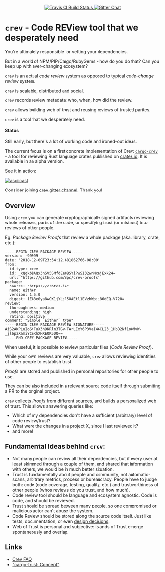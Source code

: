 <p align="center">
  <a href="https://travis-ci.org/dpc/crev">
      <img src="https://img.shields.io/travis/dpc/crev/master.svg?style=flat-square" alt="Travis CI Build Status">
  </a>
  <a href="https://gitter.im/dpc/crev">
      <img src="https://img.shields.io/badge/GITTER-join%20chat-green.svg?style=flat-square" alt="Gitter Chat">
  </a>
  <br>
</p>



# `crev` -  Code REView tool that we desperately need

You're ultimately responsible for vetting your dependencies.

But in a world of NPM/PIP/Cargo/RubyGems - how do you do that? Can
you keep up with ever-changing ecosystem?

`crev` is an actual *code review* system as opposed to typical *code-change review* system.

`crev` is scalable, distributed and social.

`crev` records review metadata: who, when, how did the review.

`crev` allows building web of trust and reusing reviews of trusted parites.

`crev` is a tool that we desperately need.

#### Status

Still early, but there's a lot of working code and ironed-out ideas.

The current focus is on a first concrete implementation of Crev:
[`cargo-crev`](https://github.com/dpc/crev/tree/master/cargo-crev) -
a tool for reviewing Rust language crates published on [crates.io](https://crates.io).
It is available in an alpha version.

See it in action:

[![asciicast](https://asciinema.org/a/216695.png)](https://asciinema.org/a/216695)

Consider joining [crev gitter channel](https://gitter.im/dpc/crev). Thank you!

## Overview

Using `crev` you can generate cryptographically signed artifacts reviewing whole
releases, parts of the code, or specifying trust (or mistrust) into reviews of other people.

Eg. *Package Review Proofs* that review a whole package (aka. library, crate, etc.):

```
-----BEGIN CREV PACKAGE REVIEW-----
version: -99999
date: "2018-12-09T23:54:12.681862766-08:00"
from:
  id-type: crev
  id: _xQgkbDAQx3nSV5SMfdEeQBSYiPwSI32wnMxnjExk24=
  url: "https://github.com/dpc/crev-proofs"
package:
  source: "https://crates.io"
  name: either
  version: 1.5.0
  digest: 1E88e0ya8wOX1jYLjl5OAEtl1EVzhWpji86dEQ-V720=
review:
  thoroughness: medium
  understanding: high
  rating: positive
comment: "Simple `Either` type"
-----BEGIN CREV PACKAGE REVIEW SIGNATURE-----
AiS2AKPLuIoStFuX3h9KRln3TGv-TArLExY6P3VaI46CL23_1HbB2Nf1o8MvW-_jl6pzXamiYCnRhXHXEOK5DQ==
-----END CREV PACKAGE REVIEW-----
```

When useful, it is possible to review particular files (*Code Review Proof*).

While your own reviews are very valuable, `crev` allows reviewing identities of other
people to establish trust.

*Proofs* are stored and published in personal repositories for other people to use.

They can be also included in a relevant source code itself through submiting
a PR to the original project.

`crev` collects *Proofs* from different sources, and builds a personalized web of trust.
This allows answering queries like:

* Which of my dependencies don't have a sufficient (arbitrary) level of code review/trust?
* What were the changes in a project X, since I last reviewed it?
* and more!

## Fundamental ideas behind `crev`:

* Not many people can review all their dependencies, but if every user
  at least skimmed through a couple of them, and shared that information with
  others, we would be in much better situation.
* Trust is fundamentally about people and community, not automatic-scans,
  arbitrary metrics, process or bureaucracy. People have to judge both: code
  (code coverage, testing, quality, etc.) and trustworthiness of other
  people (whos reviews do you trust, and how much).
* Code review tool should be language and ecosystem agnostic. Code is code, and should be reviewed.
* Trust should be spread between many people, so one compromised or malicious
  actor can't abuse the system.
* Code Review should be stored along the source code itself. Just like tests,
  documentation, or even [design decisions](https://github.com/vitiral/artifact).
* Web of Trust is personal and subjective: islands of Trust emerge spontaneously
  and overlap.

## Links

* [Crev FAQ](https://github.com/dpc/crev/wiki/FAQ)
* ["cargo-trust: Concept"](https://github.com/dpc/crev/wiki/cargo-trust:-Concept)

